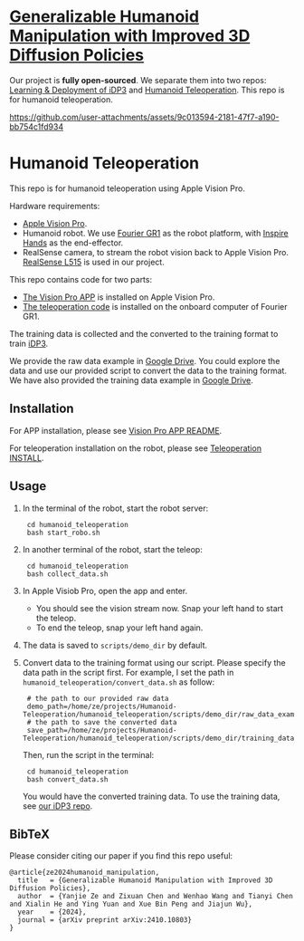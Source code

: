 # [Generalizable Humanoid Manipulation with Improved 3D Diffusion Policies](https://humanoid-manipulation.github.io/)

Our project is **fully open-sourced**. We separate them into two repos: [Learning & Deployment of iDP3](https://github.com/YanjieZe/Improved-3D-Diffusion-Policy) and [Humanoid Teleoperation](https://github.com/YanjieZe/Humanoid-Teleoperation). This repo is for humanoid teleoperation.


https://github.com/user-attachments/assets/9c013594-2181-47f7-a190-bb754c1fd934


# Humanoid Teleoperation

This repo is for humanoid teleoperation using Apple Vision Pro. 

Hardware requirements:
- [Apple Vision Pro](https://www.apple.com/apple-vision-pro/). 
- Humanoid robot. We use [Fourier GR1](https://www.fourierintelligence.com/gr1) as the robot platform, with [Inspire Hands](https://inspire-robots.store/collections/the-dexterous-hands) as the end-effector.
- RealSense camera, to stream the robot vision back to Apple Vision Pro. [RealSense L515](https://www.intelrealsense.com/lidar-camera-l515/) is used in our project.

This repo contains code for two parts:
-  [The Vision Pro APP](vision_pro_app/README.md) is installed on Apple Vision Pro.
-  [The teleoperation code](humanoid_teleoperation/README.md)  is installed on the onboard computer of Fourier GR1. 

The training data is collected and the converted to the training format to train [iDP3](https://github.com/YanjieZe/Improved-3D-Diffusion-Policy).


We provide the raw data example in [Google Drive](https://drive.google.com/file/d/1JOaOYugZDtkrz3aYpQq3w8zQPdy4AudD/view?usp=sharing). You could explore the data and use our provided script to convert the data to the training format. We have also provided the training data example in [Google Drive](https://drive.google.com/file/d/1c-rDOe1CcJM8iUuT1ecXKjDYAn-afy2e/view?usp=sharing).

## Installation

For APP installation, please see [Vision Pro APP README](vision_pro_app/README.md).

For teleoperation installation on the robot, please see [Teleoperation INSTALL](humanoid_teleoperation/README.md).

## Usage


1. In the terminal of the robot, start the robot server:

        cd humanoid_teleoperation
        bash start_robo.sh

2. In another terminal of the robot, start the teleop:

        cd humanoid_teleoperation
        bash collect_data.sh

3. In Apple Visiob Pro, open the app and enter. 
    - You should see the vision stream now. Snap your left hand to start the teleop.
    - To end the teleop, snap your left hand again.

4. The data is saved to `scripts/demo_dir` by default. 


5. Convert data to the training format using our script. Please specify the data path in the script first. For example, I set the path in `humanoid_teleoperation/convert_data.sh` as follow:

        # the path to our provided raw data
        demo_path=/home/ze/projects/Humanoid-Teleoperation/humanoid_teleoperation/scripts/demo_dir/raw_data_example
        # the path to save the converted data
        save_path=/home/ze/projects/Humanoid-Teleoperation/humanoid_teleoperation/scripts/demo_dir/training_data_example

    Then, run the script in the terminal:

        cd humanoid_teleoperation
        bash convert_data.sh
    
    You would have the converted training data. To use the training data, see [our iDP3 repo](https://github.com/YanjieZe/Improved-3D-Diffusion-Policy).



## BibTeX

Please consider citing our paper if you find this repo useful:
```
@article{ze2024humanoid_manipulation,
  title   = {Generalizable Humanoid Manipulation with Improved 3D Diffusion Policies},
  author  = {Yanjie Ze and Zixuan Chen and Wenhao Wang and Tianyi Chen and Xialin He and Ying Yuan and Xue Bin Peng and Jiajun Wu},
  year    = {2024},
  journal = {arXiv preprint arXiv:2410.10803}
}
```
